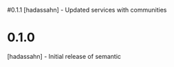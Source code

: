 #0.1.1
[hadassahn] - Updated services with communities
# 0.1.0
[hadassahn] - Initial release of semantic
